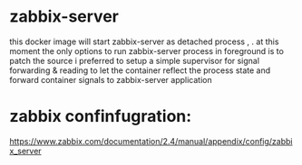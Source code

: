 # zabbix-server
this docker image will start zabbix-server as detached process ,
. at this moment the only options to run zabbix-server process in foreground is to patch the source
i preferred to setup a simple supervisor for signal forwarding & reading to let the container reflect the process
state and forward container signals to zabbix-server application 




# zabbix confinfugration:
https://www.zabbix.com/documentation/2.4/manual/appendix/config/zabbix_server